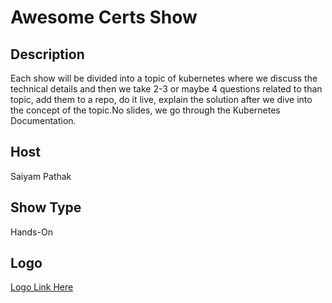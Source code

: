 # Awesome Certs Show
## Description
Each show will be divided into a topic of kubernetes where we discuss the technical details and then we take 2-3 or maybe 4 questions related to than topic, add them to a repo, do it live, explain the solution after we dive into the concept of the topic.No slides, we go through the Kubernetes Documentation. 
## Host
Saiyam Pathak
## Show Type
Hands-On
## Logo
[Logo Link Here](https://drive.google.com/drive/u/1/folders/1GwavtjKenys9FTdub-NgLPWpd7ARzqTd)
